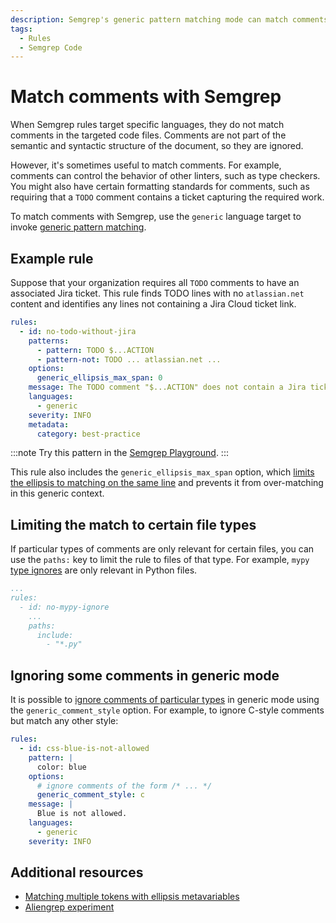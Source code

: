 ```yaml
---
description: Semgrep's generic pattern matching mode can match comments in code files.
tags:
  - Rules
  - Semgrep Code
---
```


# Match comments with Semgrep

When Semgrep rules target specific languages, they do not match comments in the targeted code files. Comments are not part of the semantic and syntactic structure of the document, so they are ignored.

However, it's sometimes useful to match comments. For example, comments can control the behavior of other linters, such as type checkers. You might also have certain formatting standards for comments, such as requiring that a `TODO` comment contains a ticket capturing the required work.

To match comments with Semgrep, use the `generic` language target to invoke [generic pattern matching](/docs/writing-rules/generic-pattern-matching).

## Example rule

Suppose that your organization requires all `TODO` comments to have an associated Jira ticket. This rule finds TODO lines with no `atlassian.net` content and identifies any lines not containing a Jira Cloud ticket link.

```yaml
rules:
  - id: no-todo-without-jira
    patterns:
      - pattern: TODO $...ACTION
      - pattern-not: TODO ... atlassian.net ...
    options:
      generic_ellipsis_max_span: 0
    message: The TODO comment "$...ACTION" does not contain a Jira ticket to resolve the issue
    languages:
      - generic
    severity: INFO
    metadata:
      category: best-practice
```

:::note
Try this pattern in the [Semgrep Playground](https://semgrep.dev/playground/s/lBDRL).
:::

This rule also includes the `generic_ellipsis_max_span` option, which [limits the ellipsis to matching on the same line](/docs/writing-rules/generic-pattern-matching/#handling-line-based-input) and prevents it from over-matching in this generic context.

## Limiting the match to certain file types

If particular types of comments are only relevant for certain files, you can use the `paths:` key to limit the rule to files of that type. For example, `mypy` [type ignores](https://mypy.readthedocs.io/en/stable/error_codes.html#silencing-errors-based-on-error-codes) are only relevant in Python files.

```yaml
...
rules:
  - id: no-mypy-ignore
    ...
    paths:
      include:
        - "*.py"
```

## Ignoring some comments in generic mode

It is possible to [ignore comments of particular types](/docs/writing-rules/generic-pattern-matching#ignoring-comments) in generic mode using the `generic_comment_style` option. For example, to ignore C-style comments but match any other style:

```yaml
rules:
  - id: css-blue-is-not-allowed
    pattern: |
      color: blue
    options:
      # ignore comments of the form /* ... */
      generic_comment_style: c
    message: |
      Blue is not allowed.
    languages:
      - generic
    severity: INFO
```

## Additional resources

* [Matching multiple tokens with ellipsis metavariables](/docs/kb/rules/ellipsis-metavariables)
* [Aliengrep experiment](/docs/writing-rules/experiments/aliengrep)
